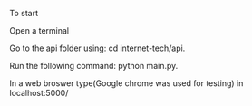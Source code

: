 To start

Open a terminal

Go to the api folder using: cd internet-tech/api. 

Run the following command: python main.py.

In a web broswer type(Google chrome was used for testing) in localhost:5000/


